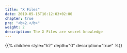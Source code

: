 ```yaml
---
title: "X Files"
date: 2019-05-15T16:12:03+02:00
chapter: true
pre: "<b>2.</b>"
weight: 2
description: The X Files are secret knowledge
---
```

{{% children style="h2" depth="0" description="true" %}}
